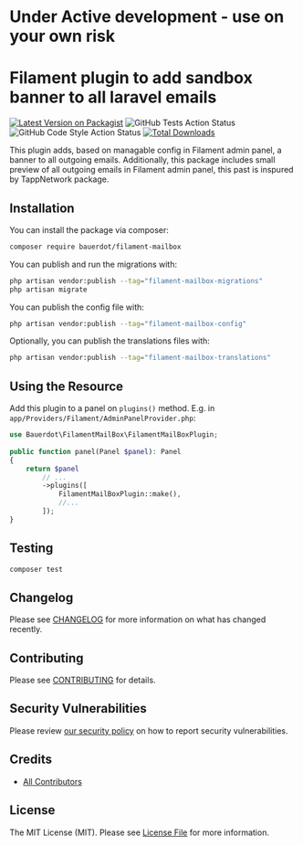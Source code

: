 # Under Active development - use on your own risk
# Filament plugin to add sandbox banner to all laravel emails

[![Latest Version on Packagist](https://img.shields.io/packagist/v/bauerdot/filament-mailbox.svg?style=flat-square)](https://packagist.org/packages/bauerdot/filament-mailbox)
![GitHub Tests Action Status](https://github.com/BauerdotUZH/filament-mailbox/actions/workflows/run-tests.yml/badge.svg)
![GitHub Code Style Action Status](https://github.com/BauerdotUZH/filament-mailbox/actions/workflows/fix-php-code-style-issues.yml/badge.svg)
[![Total Downloads](https://img.shields.io/packagist/dt/bauerdot/filament-mailbox.svg?style=flat-square)](https://packagist.org/packages/bauerdot/filament-mailbox)

This plugin adds, based on managable config in Filament admin panel, a banner to all outgoing emails. Additionally, this package includes small preview of all outgoing emails in Filament admin panel, this past is inspured by TappNetwork package.

## Installation

You can install the package via composer:


```bash
composer require bauerdot/filament-mailbox
```

You can publish and run the migrations with:

```bash
php artisan vendor:publish --tag="filament-mailbox-migrations"
php artisan migrate
```

You can publish the config file with:

```bash
php artisan vendor:publish --tag="filament-mailbox-config"
```


Optionally, you can publish the translations files with:

```bash
php artisan vendor:publish --tag="filament-mailbox-translations"
```

## Using the Resource

Add this plugin to a panel on `plugins()` method. 
E.g. in `app/Providers/Filament/AdminPanelProvider.php`:

```php
use Bauerdot\FilamentMailBox\FilamentMailBoxPlugin;
 
public function panel(Panel $panel): Panel
{
    return $panel
        // ...
        ->plugins([
            FilamentMailBoxPlugin::make(),
            //...
        ]);
}
```

## Testing

```bash
composer test
```

## Changelog

Please see [CHANGELOG](CHANGELOG.md) for more information on what has changed recently.

## Contributing

Please see [CONTRIBUTING](CONTRIBUTING.md) for details.

## Security Vulnerabilities

Please review [our security policy](../../security/policy) on how to report security vulnerabilities.

## Credits

-   [All Contributors](../../contributors)

## License

The MIT License (MIT). Please see [License File](LICENSE.md) for more information.
